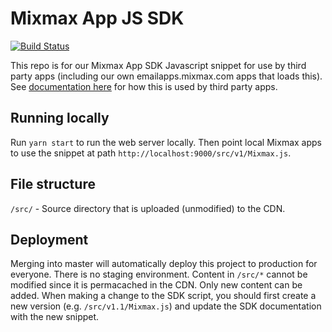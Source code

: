 # Mixmax App JS SDK

[![Build Status](https://travis-ci.com/mixmaxhq/mixmax-sdk-js.svg?token=TcwK43uDe2DuFv6zy5Kb&branch=master)](https://travis-ci.com/mixmaxhq/mixmax-sdk-js)

This repo is for our Mixmax App SDK Javascript snippet for use by third party apps (including our own emailapps.mixmax.com apps that loads this). See [documentation here](https://docs.google.com/document/d/12EqWZ3CV0aefpgvbBmqH4doZYx7TUsT7nJprRBBwrrs/) for how this is used by third party apps.

## Running locally

Run `yarn start` to run the web server locally. Then point local Mixmax apps to use the snippet at path `http://localhost:9000/src/v1/Mixmax.js`.

## File structure

`/src/` - Source directory that is uploaded (unmodified) to the CDN.

## Deployment

Merging into master will automatically deploy this project to production for everyone. There is no staging environment. Content in `/src/*` cannot be modified since it is permacached in the CDN. Only new content can be added. When making a change to the SDK script, you should first create a new version (e.g. `/src/v1.1/Mixmax.js`) and update the SDK documentation with the new snippet.
